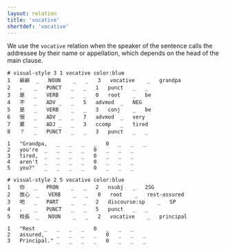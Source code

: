 ```yaml
---
layout: relation
title: 'vocative'
shortdef: 'vocative'
---
```


We use the `vocative` relation when the speaker of the sentence calls the addressee by their name or appellation, which depends on the head of the main clause.

~~~ conllu
# visual-style 3 1 vocative	color:blue
1	爺爺	_	NOUN	_	_	3	vocative	_	grandpa
2	，	_	PUNCT	_	_	1	punct	_	_
3	是	_	VERB	_	_	0	root	_	be
4	不	_	ADV	_	_	5	advmod	_	NEG
5	是	_	VERB	_	_	3	conj	_	be
6	很	_	ADV	_	_	7	advmod	_	very
7	累	_	ADJ	_	_	3	ccomp	_	tired
8	？	_	PUNCT	_	_	3	punct	_	_

1	"Grandpa,	_	_	_	_	0	_	_	_
2	you're	_	_	_	_	0	_	_	_
3	tired,	_	_	_	_	0	_	_	_
4	aren't	_	_	_	_	0	_	_	_
5	you?"	_	_	_	_	0	_	_	_

~~~

~~~ conllu
# visual-style 2 5 vocative	color:blue
1	你	_	PRON	_	_	2	nsubj	_	2SG
2	放心	_	VERB	_	_	0	root	_	rest-assured
3	吧	_	PART	_	_	2	discourse:sp	_	SP
4	，	_	PUNCT	_	_	5	punct	_	_
5	校長	_	NOUN	_	_	2	vocative	_	principal

1	"Rest	_	_	_	_	0	_	_	_
2	assured,	_	_	_	_	0	_	_	_
3	Principal."	_	_	_	_	0	_	_	_

~~~

